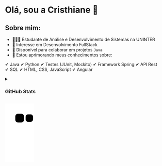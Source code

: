 # Olá, sou a Cristhiane 👋

## Sobre mim:

- 👩🏾‍💻 Estudante de Análise e Desenvolvimento de Sistemas na UNINTER
- 🔭 Interesse em Desenvolvimento FullStack
- 👯 Disponível para colaborar em projetos `Java`
- 🌱 Estou aprimorando meus conhecimentos sobre:
 
✔ Java
✔ Python
✔ Testes (JUnit, Mockito)
✔ Framework Spring
✔ API Rest
✔ SQL
✔ HTML, CSS, JavaScript
✔ Angular

<details>
 <summary><h3>GitHub Stats</h3></summary>
<img align="left" src="https://github-readme-stats-barroscruzc.vercel.app/api?username=barroscruzc&show_icons=true&text_color=FFFFFF&title_color=FFFFFF&bg_color=35deg,4158D0,C850C0,FFCC70&icon_color=FFCC70&hide_border=true" width="500"/>
 
<img align="left" src="https://github-readme-stats-barroscruzc.vercel.app/api/top-langs/?username=barroscruzc&layout=compact&text_color=FFFFFF&title_color=FFFFFF&bg_color=35deg,4158D0,C850C0,FFCC70&icon_color=FFCC70&hide_border=true&hide=jupyter%20notebook&card_width=500" />
 
<img align="left" src="https://streak-stats.demolab.com/?user=barroscruzc&theme=ambient-gradient&hide_border=true&card_width=500"/>

 
</details>


![Snake animation](https://github.com/barroscruzc/barroscruzc/blob/output/github-contribution-grid-snake.svg)
 
